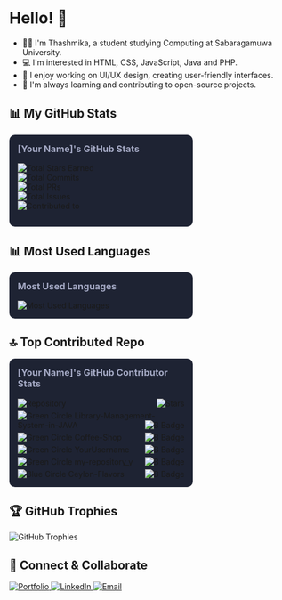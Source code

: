 # Hello! 👋

- 👨‍🎓 I'm Thashmika, a student studying Computing at Sabaragamuwa University.
- 💻 I'm interested in HTML, CSS, JavaScript, Java and PHP.
- 🎨 I enjoy working on UI/UX design, creating user-friendly interfaces.
- 🌱 I'm always learning and contributing to open-source projects.

## 📊 My GitHub Stats

<div style="background-color: #1e2333; border-radius: 10px; padding: 15px; margin-bottom: 15px; width: 300px;">
  <h3 style="color: #a3a8c3; margin-top: 0;">[Your Name]'s GitHub Stats</h3>
  <p>
    <img src="https://img.shields.io/badge/Total%20Stars%20Earned-6-blue?style=flat" alt="Total Stars Earned" />
    <br>
    <img src="https://img.shields.io/badge/Total%20Commits%20(2023)-25-green?style=flat" alt="Total Commits" />
    <br>
    <img src="https://img.shields.io/badge/Total%20PRs-1-purple?style=flat" alt="Total PRs" />
    <br>
    <img src="https://img.shields.io/badge/Total%20Issues-0-red?style=flat" alt="Total Issues" />
    <br>
    <img src="https://img.shields.io/badge/Contributed%20to%20(last%20year)-1-cyan?style=flat" alt="Contributed to" />
  </p>
</div>

## 📊 Most Used Languages

<div style="background-color: #1e2333; border-radius: 10px; padding: 15px; margin-bottom: 15px; width: 300px;">
  <h3 style="color: #a3a8c3; margin-top: 0;">Most Used Languages</h3>
  <img src="https://github-readme-stats.vercel.app/api/top-langs/?username=YOURUSERNAME&layout=compact&theme=dark&hide_border=true" alt="Most Used Languages" />
</div>

## 🔝 Top Contributed Repo

<div style="background-color: #1e2333; border-radius: 10px; padding: 15px; margin-bottom: 15px; width: 300px;">
  <h3 style="color: #a3a8c3; margin-top: 0;">[Your Name]'s GitHub Contributor Stats</h3>

  <div>
    <img src="https://img.shields.io/badge/Repository-lightgrey?style=flat" alt="Repository" />
    <img src="https://img.shields.io/badge/★-gold?style=flat" alt="Stars" align="right" />
  </div>
  
  <div style="margin-top: 5px;">
    <img src="https://img.shields.io/badge/🟢-lightgrey?style=flat" alt="Green Circle" />
    <span>Library-Management-System-in-JAVA</span>
    <img src="https://img.shields.io/badge/B-blue?style=flat&borderRadius=50%" alt="B Badge" align="right" />
  </div>
  
  <div style="margin-top: 5px;">
    <img src="https://img.shields.io/badge/🟢-lightgrey?style=flat" alt="Green Circle" />
    <span>Coffee-Shop</span>
    <img src="https://img.shields.io/badge/B-blue?style=flat&borderRadius=50%" alt="B Badge" align="right" />
  </div>
  
  <div style="margin-top: 5px;">
    <img src="https://img.shields.io/badge/🟢-lightgrey?style=flat" alt="Green Circle" />
    <span>YourUsername</span>
    <img src="https://img.shields.io/badge/B-blue?style=flat&borderRadius=50%" alt="B Badge" align="right" />
  </div>
  
  <div style="margin-top: 5px;">
    <img src="https://img.shields.io/badge/🟢-lightgrey?style=flat" alt="Green Circle" />
    <span>my-repository_y</span>
    <img src="https://img.shields.io/badge/B-blue?style=flat&borderRadius=50%" alt="B Badge" align="right" />
  </div>
  
  <div style="margin-top: 5px;">
    <img src="https://img.shields.io/badge/🔵-lightgrey?style=flat" alt="Blue Circle" />
    <span>Ceylon-Flavors</span>
    <img src="https://img.shields.io/badge/B-blue?style=flat&borderRadius=50%" alt="B Badge" align="right" />
  </div>
</div>

## 🏆 GitHub Trophies

<div>
  <img src="https://github-profile-trophy.vercel.app/?username=YOURUSERNAME&theme=darkhub&no-frame=true&margin-w=15&margin-h=15&column=8&row=1" alt="GitHub Trophies" />
</div>

## 💛 Connect & Collaborate

<div>
  <a href="YOUR_PORTFOLIO_LINK" target="_blank">
    <img src="https://img.shields.io/badge/PORTFOLIO-black?style=for-the-badge" alt="Portfolio" />
  </a>
  <a href="YOUR_LINKEDIN_PROFILE" target="_blank">
    <img src="https://img.shields.io/badge/LINKEDIN-0077B5?style=for-the-badge&logo=linkedin" alt="LinkedIn" />
  </a>
  <a href="mailto:YOUR_EMAIL" target="_blank">
    <img src="https://img.shields.io/badge/EMAIL-D14836?style=for-the-badge&logo=gmail" alt="Email" />
  </a>
</div>
